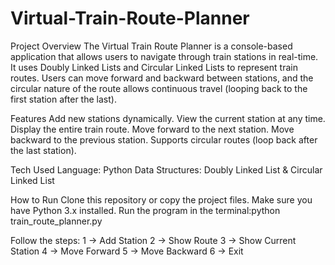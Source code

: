 # Virtual-Train-Route-Planner
Project Overview
The Virtual Train Route Planner is a console-based application that allows users to navigate through train stations in real-time. It uses Doubly Linked Lists and Circular Linked Lists to represent train routes. Users can move forward and backward between stations, and the circular nature of the route allows continuous travel (looping back to the first station after the last).

Features
Add new stations dynamically. View the current station at any time. Display the entire train route. Move forward to the next station. Move backward to the previous station. Supports circular routes (loop back after the last station).

Tech Used
Language: Python Data Structures: Doubly Linked List & Circular Linked List

How to Run
Clone this repository or copy the project files. Make sure you have Python 3.x installed. Run the program in the terminal:python train_route_planner.py

Follow the steps: 1 → Add Station 2 → Show Route 3 → Show Current Station 4 → Move Forward 5 → Move Backward 6 → Exit
